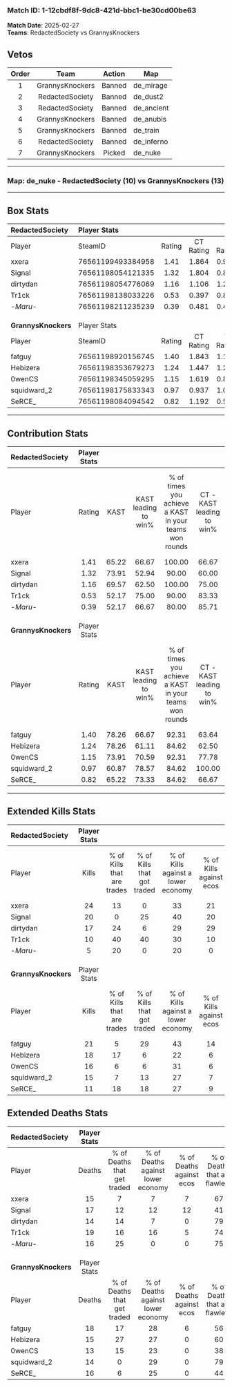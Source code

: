 ### Match ID: 1-12cbdf8f-9dc8-421d-bbc1-be30cd00be63  
**Match Date**: 2025-02-27  
**Teams**: RedactedSociety vs GrannysKnockers  

## Vetos  

| Order | Team | Action | Map |
| :---: | :--: | :----: | --- |
| 1 | GrannysKnockers | Banned | de_mirage |
| 2 | RedactedSociety | Banned | de_dust2 |
| 3 | RedactedSociety | Banned | de_ancient |
| 4 | GrannysKnockers | Banned | de_anubis |
| 5 | GrannysKnockers | Banned | de_train |
| 6 | RedactedSociety | Banned | de_inferno |
| 7 | GrannysKnockers | Picked | de_nuke |

---  

### **Map**: de_nuke - RedactedSociety (10) vs GrannysKnockers (13)  
---  

## Box Stats  

| **RedactedSociety** | Player Stats      |        |           |          |       |       |       |         |        |      |     |
| :- | :- | :-: | :-: | :-: | :-: | :-: | :-: | :-: | :-: | :-: | :-: |
| Player              | SteamID           | Rating | CT Rating | T Rating | KAST  |  ADR  | Kills | Assists | Deaths | K/D  | HS% |
| xxera               | 76561199493384958 |  1.41  |   1.864   |  0.963   | 65.22 | 95.4  |  24   |    3    |   15   | 1.60 | 45  |
| Signal              | 76561198054121335 |  1.32  |   1.804   |  0.895   | 73.91 | 106.9 |  20   |    5    |   17   | 1.18 | 45  |
| dirtydan            | 76561198054776069 |  1.16  |   1.106   |  1.272   | 69.57 | 81.4  |  17   |    4    |   14   | 1.21 | 70  |
| Tr1ck               | 76561198138033226 |  0.53  |   0.397   |  0.811   | 52.17 | 44.7  |  10   |    1    |   19   | 0.53 | 30  |
| -_Maru_-            | 76561198211235239 |  0.39  |   0.481   |  0.448   | 52.17 | 35.4  |   5   |    5    |   16   | 0.31 | 80  |
|                     |                   |        |           |          |       |       |       |         |        |      |     |
|                     |                   |        |           |          |       |       |       |         |        |      |     |
|                     |                   |        |           |          |       |       |       |         |        |      |     |
| **GrannysKnockers** | Player Stats      |        |           |          |       |       |       |         |        |      |     |
| Player              | SteamID           | Rating | CT Rating | T Rating | KAST  |  ADR  | Kills | Assists | Deaths | K/D  | HS% |
| fatguy              | 76561198920156745 |  1.40  |   1.843   |  1.128   | 78.26 | 114.0 |  21   |    7    |   18   | 1.17 | 66  |
| Hebizera            | 76561198353679273 |  1.24  |   1.447   |  1.232   | 78.26 | 82.9  |  18   |    2    |   15   | 1.20 | 50  |
| 0wenCS              | 76561198345059295 |  1.15  |   1.619   |  0.804   | 73.91 | 71.5  |  16   |    4    |   13   | 1.23 | 50  |
| squidward_2         | 76561198175833343 |  0.97  |   0.937   |  1.001   | 60.87 | 70.2  |  15   |    0    |   14   | 1.07 | 33  |
| SeRCE_              | 76561198084094542 |  0.82  |   1.192   |  0.525   | 65.22 | 65.6  |  11   |    7    |   16   | 0.69 | 54  |
---  

## Contribution Stats  

| **RedactedSociety** | Player Stats |       |                      |                                                        |                           |                                                             |                          |                                                            |
| :- | :-: | :-: | :-: | :-: | :-: | :-: | :-: | :-: |
| Player              |    Rating    | KAST  | KAST leading to win% | % of times you achieve a KAST in your teams won rounds | CT - KAST leading to win% | CT - % of times you achieve a KAST in your teams won rounds | T - KAST leading to win% | T - % of times you achieve a KAST in your teams won rounds |
| xxera               |     1.41     | 65.22 |        66.67         |                         100.00                         |           66.67           |                           100.00                            |          66.67           |                           100.00                           |
| Signal              |     1.32     | 73.91 |        52.94         |                         90.00                          |           60.00           |                           100.00                            |          42.86           |                           75.00                            |
| dirtydan            |     1.16     | 69.57 |        62.50         |                         100.00                         |           75.00           |                           100.00                            |          50.00           |                           100.00                           |
| Tr1ck               |     0.53     | 52.17 |        75.00         |                         90.00                          |           83.33           |                            83.33                            |          66.67           |                           100.00                           |
| -_Maru_-            |     0.39     | 52.17 |        66.67         |                         80.00                          |           85.71           |                           100.00                            |          40.00           |                           50.00                            |
|                     |              |       |                      |                                                        |                           |                                                             |                          |                                                            |
|                     |              |       |                      |                                                        |                           |                                                             |                          |                                                            |
|                     |              |       |                      |                                                        |                           |                                                             |                          |                                                            |
| **GrannysKnockers** | Player Stats |       |                      |                                                        |                           |                                                             |                          |                                                            |
| Player              |    Rating    | KAST  | KAST leading to win% | % of times you achieve a KAST in your teams won rounds | CT - KAST leading to win% | CT - % of times you achieve a KAST in your teams won rounds | T - KAST leading to win% | T - % of times you achieve a KAST in your teams won rounds |
| fatguy              |     1.40     | 78.26 |        66.67         |                         92.31                          |           63.64           |                           100.00                            |          71.43           |                           83.33                            |
| Hebizera            |     1.24     | 78.26 |        61.11         |                         84.62                          |           62.50           |                            71.43                            |          60.00           |                           100.00                           |
| 0wenCS              |     1.15     | 73.91 |        70.59         |                         92.31                          |           77.78           |                           100.00                            |          62.50           |                           83.33                            |
| squidward_2         |     0.97     | 60.87 |        78.57         |                         84.62                          |          100.00           |                            85.71                            |          62.50           |                           83.33                            |
| SeRCE_              |     0.82     | 65.22 |        73.33         |                         84.62                          |           66.67           |                            85.71                            |          83.33           |                           83.33                            |
---  

## Extended Kills Stats  

| **RedactedSociety** | Player Stats |                            |                            |                                    |                         |                              |                                 |                                       |                    |           |
| :- | :-: | :-: | :-: | :-: | :-: | :-: | :-: | :-: | :-: | :-: |
| Player              |    Kills     | % of Kills that are trades | % of Kills that got traded | % of Kills against a lower economy | % of Kills against ecos | % of Kills that are flawless | % of Kills that are close duels | % of Kills that are assisted by flash | Pistol Round Kills | AWP Kills |
| xxera               |      24      |             13             |             0              |                 33                 |           21            |              54              |               13                |                   0                   |         2          |     0     |
| Signal              |      20      |             0              |             25             |                 40                 |           20            |              55              |               10                |                   0                   |         1          |     0     |
| dirtydan            |      17      |             24             |             6              |                 29                 |           29            |              47              |               12                |                   6                   |         3          |     2     |
| Tr1ck               |      10      |             40             |             40             |                 30                 |           10            |              80              |                0                |                   0                   |         0          |     0     |
| -_Maru_-            |      5       |             20             |             0              |                 20                 |            0            |              40              |               20                |                   0                   |         0          |     0     |
|                     |              |                            |                            |                                    |                         |                              |                                 |                                       |                    |           |
|                     |              |                            |                            |                                    |                         |                              |                                 |                                       |                    |           |
|                     |              |                            |                            |                                    |                         |                              |                                 |                                       |                    |           |
| **GrannysKnockers** | Player Stats |                            |                            |                                    |                         |                              |                                 |                                       |                    |           |
| Player              |    Kills     | % of Kills that are trades | % of Kills that got traded | % of Kills against a lower economy | % of Kills against ecos | % of Kills that are flawless | % of Kills that are close duels | % of Kills that are assisted by flash | Pistol Round Kills | AWP Kills |
| fatguy              |      21      |             5              |             29             |                 43                 |           14            |              52              |                0                |                   0                   |         2          |     0     |
| Hebizera            |      18      |             17             |             6              |                 22                 |            6            |              78              |                0                |                   6                   |         3          |     0     |
| 0wenCS              |      16      |             6              |             6              |                 31                 |            6            |              44              |                6                |                   0                   |         0          |     0     |
| squidward_2         |      15      |             7              |             13             |                 27                 |            7            |              80              |                0                |                   0                   |         1          |     7     |
| SeRCE_              |      11      |             18             |             18             |                 27                 |            9            |              73              |                0                |                   0                   |         1          |     0     |
## Extended Deaths Stats  

| **RedactedSociety** | Player Stats |                             |                                   |                          |                               |                            |                           |               |
| :- | :-: | :-: | :-: | :-: | :-: | :-: | :-: | :-: |
| Player              |    Deaths    | % of Deaths that get traded | % of Deaths against lower economy | % of Deaths against ecos | % of Deaths that are flawless | % of Deaths that are close | % of Deaths while blinded | Deaths to AWP |
| xxera               |      15      |              7              |                 7                 |            7             |              67               |             0              |             0             |       2       |
| Signal              |      17      |             12              |                12                 |            12            |              41               |             0              |             0             |       0       |
| dirtydan            |      14      |             14              |                 7                 |            0             |              79               |             0              |             0             |       2       |
| Tr1ck               |      19      |             16              |                16                 |            5             |              74               |             0              |             5             |       2       |
| -_Maru_-            |      16      |             25              |                 0                 |            0             |              75               |             6              |             0             |       1       |
|                     |              |                             |                                   |                          |                               |                            |                           |               |
|                     |              |                             |                                   |                          |                               |                            |                           |               |
|                     |              |                             |                                   |                          |                               |                            |                           |               |
| **GrannysKnockers** | Player Stats |                             |                                   |                          |                               |                            |                           |               |
| Player              |    Deaths    | % of Deaths that get traded | % of Deaths against lower economy | % of Deaths against ecos | % of Deaths that are flawless | % of Deaths that are close | % of Deaths while blinded | Deaths to AWP |
| fatguy              |      18      |             17              |                28                 |            6             |              56               |             6              |             0             |       1       |
| Hebizera            |      15      |             27              |                27                 |            0             |              60               |             13             |             7             |       1       |
| 0wenCS              |      13      |             15              |                23                 |            0             |              38               |             8              |             0             |       0       |
| squidward_2         |      14      |              0              |                29                 |            0             |              79               |             7              |             0             |       0       |
| SeRCE_              |      16      |              6              |                25                 |            0             |              44               |             19             |             0             |       0       |
